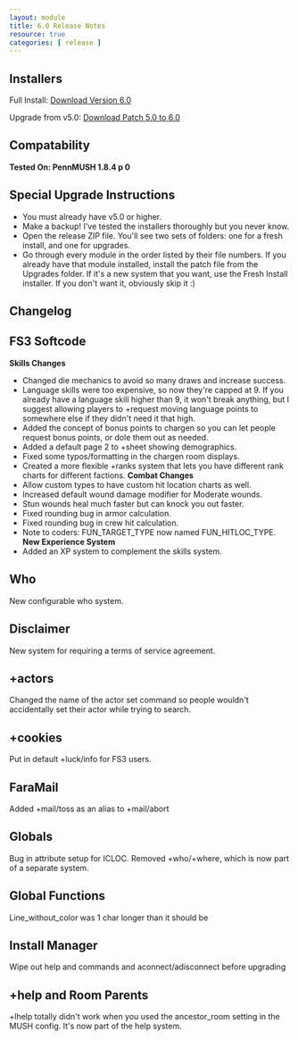 ```yaml
---
layout: module
title: 6.0 Release Notes
resource: true
categories: [ release ]
---
```


## Installers

Full Install:  [Download Version 6.0](https://github.com/downloads/lynnfaraday/MUSH/FaraMUSHCode-V6.0.zip)

Upgrade from v5.0: [Download Patch 5.0 to 6.0](https://github.com/downloads/lynnfaraday/MUSH/FaraMUSHCode%20Patch%20v6.0.zip)

## Compatability
**Tested On: PennMUSH 1.8.4 p 0**

## Special Upgrade Instructions

* You must already have v5.0 or higher.
* Make a backup! I've tested the installers thoroughly but you never know.
* Open the release ZIP file. You'll see two sets of folders: one for a fresh install, and one for upgrades. 
* Go through every module in the order listed by their file numbers. If you already have that module installed, install the patch file from the Upgrades folder. If it's a new system that you want, use the Fresh Install installer. If you don't want it, obviously skip it :) 

## Changelog

FS3 Softcode
----
**Skills Changes**
* Changed die mechanics to avoid so many draws and increase success.  
* Language skills were too expensive, so now they're capped at 9.  If you already have a language skill higher than 9, it won't break anything, but I suggest allowing players to +request moving language points to somewhere else if they didn't need it that high.
* Added the concept of bonus points to chargen so you can let people request bonus points, or dole them out as needed.
* Added a default page 2 to +sheet showing demographics.
* Fixed some typos/formatting in the chargen room displays.
* Created a more flexible +ranks system that lets you have different rank charts for different factions.
**Combat Changes**
*  Allow custom types to have custom hit location charts as well.
*  Increased default wound damage modifier for Moderate wounds.
*  Stun wounds heal much faster but can knock you out faster.
*  Fixed rounding bug in armor calculation.
* Fixed rounding bug in crew hit calculation.
* Note to coders:  FUN_TARGET_TYPE now named FUN_HITLOC_TYPE.
**New Experience System**
* Added an XP system to complement the skills system.

Who
----
New configurable who system. 

Disclaimer
----
New system for requiring a terms of service agreement.


+actors
----
Changed the name of the actor set command so people wouldn't accidentally set their actor while trying to search.

+cookies
----
Put in default +luck/info for FS3 users.

FaraMail
----
Added +mail/toss as an alias to +mail/abort

Globals
----
Bug in attribute setup for ICLOC.  Removed +who/+where, which is now part of a separate system.

Global Functions
----
Line_without_color was 1 char longer than it should be

Install Manager
----
Wipe out help and commands and aconnect/adisconnect before upgrading

+help and Room Parents
----
+lhelp totally didn't work when you used the ancestor_room setting in the MUSH config.  It's now part of the help system.